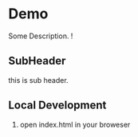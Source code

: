 # Demo

Some Description. !

## SubHeader

this is sub header.

## Local Development

1. open index.html in your broweser
